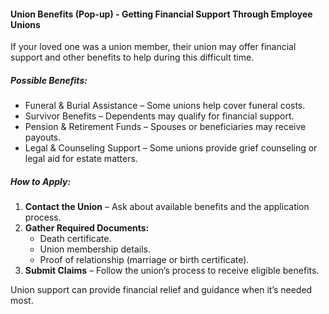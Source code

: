 ####   Union Benefits (Pop-up) \- Getting Financial Support Through Employee Unions

If your loved one was a union member, their union may offer financial support and other benefits to help during this difficult time.

##### Possible Benefits:

* Funeral & Burial Assistance – Some unions help cover funeral costs.  
* Survivor Benefits – Dependents may qualify for financial support.  
* Pension & Retirement Funds – Spouses or beneficiaries may receive payouts.  
* Legal & Counseling Support – Some unions provide grief counseling or legal aid for estate matters.

##### How to Apply:

1. **Contact the Union** – Ask about available benefits and the application process.  
2. **Gather Required Documents:**  
   * Death certificate.  
   * Union membership details.  
   * Proof of relationship (marriage or birth certificate).  
3. **Submit Claims** – Follow the union’s process to receive eligible benefits.

Union support can provide financial relief and guidance when it’s needed most.

